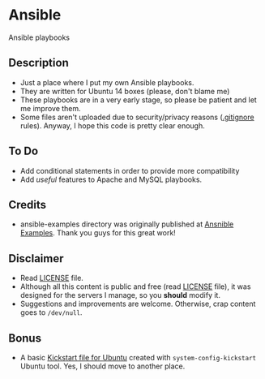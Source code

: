 # Ansible
Ansible playbooks

## Description
* Just a place where I put my own Ansible playbooks.
* They are written for Ubuntu 14 boxes (please, don't blame me)
* These playbooks are in a very early stage, so please be patient and let me improve them.
* Some files aren't uploaded due to security/privacy reasons ([.gitignore](.gitignore) rules). Anyway, I hope this code is pretty clear enough.

## To Do
* Add conditional statements in order to provide more compatibility
* Add *useful* features to Apache and MySQL playbooks.

## Credits
* ansible-examples directory was originally published at [Ansnible Examples](https://github.com/ansible/ansible-examples). Thank you guys for this great work!

## Disclaimer
* Read [LICENSE](LICENSE) file.
* Although all this content is public and free (read [LICENSE](LICENSE) file), it was designed for the servers I manage, so you **should** modify it.
* Suggestions and improvements are welcome. Otherwise, crap content goes to `/dev/null`.

## Bonus
* A basic [Kickstart file for Ubuntu](kickstart-ubuntu-template.ks) created with `system-config-kickstart` Ubuntu tool. Yes, I should move to another place.
